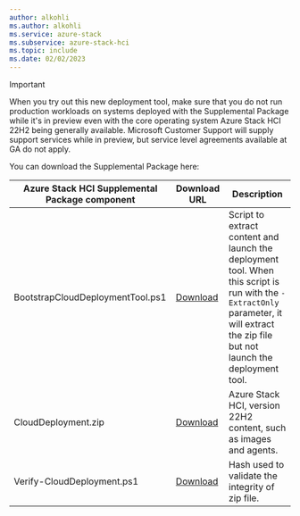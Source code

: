 ```yaml
---
author: alkohli
ms.author: alkohli
ms.service: azure-stack
ms.subservice: azure-stack-hci
ms.topic: include
ms.date: 02/02/2023
---
```


> [!IMPORTANT]
> When you try out this new deployment tool, make sure that you do not run production workloads on systems deployed with the Supplemental Package while it's in preview even with the core operating system Azure Stack HCI 22H2 being generally available. Microsoft Customer Support will supply support services while in preview, but service level agreements available at GA do not apply.

You can download the Supplemental Package here:  

| Azure Stack HCI Supplemental Package component| Download URL | Description |
|- |- |- |
| BootstrapCloudDeploymentTool.ps1 | [Download](https://go.microsoft.com/fwlink/?linkid=2210545 )| Script to extract content and launch the deployment tool. When this script is run with the `-ExtractOnly` parameter, it will extract the zip file but not launch the deployment tool. |
| CloudDeployment.zip | [Download](https://go.microsoft.com/fwlink/?linkid=2210546)|Azure Stack HCI, version 22H2 content, such as images and agents. |
| Verify-CloudDeployment.ps1 | [Download](https://go.microsoft.com/fwlink/?linkid=2210608) | Hash used to validate the integrity of zip file. |